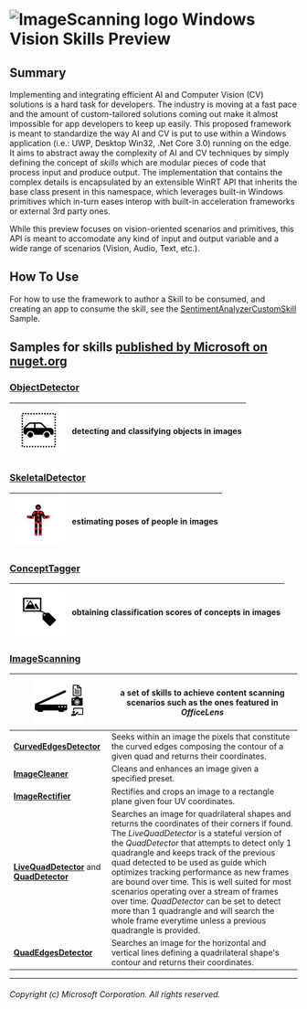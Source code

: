 # ![ImageScanning logo](./doc/Logo.png) Windows Vision Skills Preview

## Summary

Implementing and integrating efficient AI and Computer Vision (CV) solutions is a hard task for developers. The industry is moving at a fast pace and the amount of custom-tailored solutions coming out make it almost impossible for app developers to keep up easily. This proposed framework is meant to standardize the way AI and CV is put to use within a Windows application (i.e.: UWP, Desktop Win32, .Net Core 3.0) running on the edge. It aims to abstract away the complexity of AI and CV techniques by simply defining the concept of *skills* which are modular pieces of code that process input and produce output. The implementation that contains the complex details is encapsulated by an extensible WinRT API that inherits the base class present in this namespace, which leverages built-in Windows primitives which in-turn eases interop with built-in acceleration frameworks or external 3rd party ones. 

While this preview focuses on vision-oriented scenarios and primitives, this API is meant to accomodate any kind of input and output variable and a wide range of scenarios (Vision, Audio, Text, etc.).

## How To Use

For how to use the framework to author a Skill to be consumed, and creating an app to consume the skill, see the [SentimentAnalyzerCustomSkill](samples/SentimentAnalyzerCustomSkill) Sample. 

## Samples for skills [published by Microsoft on nuget.org](https://www.nuget.org/profiles/VisionSkills)

### **[ObjectDetector](samples/ObjectDetector)**

| ![ObjectDetector logo](./doc/ObjecDetectorLogo.png) | detecting and classifying objects in images |
| -- | -- |

### **[SkeletalDetector](samples/SkeletalDetector)**

| ![SkeletalDetector logo](./doc/SkeletalDetectorLogo.png) | estimating poses of people in images |
| -- | -- |

### **[ConceptTagger](samples/ConceptTagger)**

| ![ConceptTagger logo](./doc/ConceptTaggerLogo.png) | obtaining classification scores of concepts in images |
| -- | -- |

### **[ImageScanning](samples/ImageScanning)**

| ![ImageScanning logo](./doc/ImageScanningLogo.png) | a set of skills to achieve content scanning scenarios such as the ones featured in *OfficeLens* |
| -- | -- |
| **[CurvedEdgesDetector](./samples/ImageScanning/README.md#CurvedEdgesDetectorExample)** | Seeks within an image the pixels that constitute the curved edges composing the contour of a given quad and returns their coordinates. |
| **[ImageCleaner](./samples/ImageScanning/README.md#ImageCleanerExample)** | Cleans and enhances an image given a specified preset. |
| **[ImageRectifier](./samples/ImageScanning/README.md#ImageRectifierExample)** | Rectifies and crops an image to a rectangle plane given four UV coordinates. |
| **[LiveQuadDetector](./samples/ImageScanning/README.md#QuadDetectorExample)** and **[QuadDetector](./samples/ImageScanning/README.md#QuadDetectorExample)** | Searches an image for quadrilateral shapes and returns the coordinates of their corners if found. The *LiveQuadDetector* is a stateful version of the *QuadDetector* that attempts to detect only 1 quadrangle and keeps track of the previous quad detected to be used as guide which optimizes tracking performance as new frames are bound over time. This is well suited for most scenarios operating over a stream of frames over time. *QuadDetector* can be set to detect more than 1 quadrangle and will search the whole frame everytime unless a previous quadrangle is provided. |
| **[QuadEdgesDetector](./samples/ImageScanning/README.md#QuadEdgesDetectorExample)** | Searches an image for the horizontal and vertical lines defining a quadrilateral shape's contour and returns their coordinates. |

-----

###### Copyright (c) Microsoft Corporation. All rights reserved.
